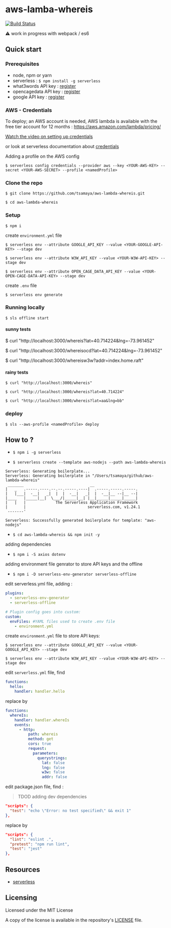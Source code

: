 # aws-lamba-whereis

[![Build Status](https://travis-ci.org/tsamaya/aws-lambda-whereis.svg?branch=master)](https://travis-ci.org/tsamaya/aws-lambda-whereis)

:warning: work in progress with webpack / es6

## Quick start

### Prerequisites

- node, npm or yarn
- serverless : `$ npm install -g serverless`
- what3words API key : [register](https://accounts.what3words.com/)
- opencagedata API key : [register](https://geocoder.opencagedata.com/users/sign_up)
- google API key : [register](https://developers.google.com/)

### AWS - Credentials
To deploy; an AWS account is needed, AWS lambda is available with the free tier account for 12 months : https://aws.amazon.com/lambda/pricing/

[Watch the video on setting up credentials](https://www.youtube.com/watch?v=KngM5bfpttA)

or look at serverless documentation about [credentials](https://serverless.com/framework/docs/providers/aws/guide/credentials/)

Adding a profile on the AWS config

    $ serverless config credentials --provider aws --key <YOUR-AWS-KEY> --secret <YOUR-AWS-SECRET> --profile <namedProfile>

### Clone the repo

	$ git clone https://github.com/tsamaya/aws-lambda-whereis.git

	$ cd aws-lambda-whereis

### Setup

	$ npm i

create `environment.yml` file

    $ serverless env --attribute GOOGLE_API_KEY --value <YOUR-GOOGLE-API-KEY> --stage dev

    $ serverless env --attribute W3W_API_KEY --value <YOUR-W3W-API-KEY> --stage dev

    $ serverless env --attribute OPEN_CAGE_DATA_API_KEY --value <YOUR-OPEN-CAGE-DATA-API-KEY> --stage dev

create `.env` file

    $ serverless env generate

### Running locally

    $ sls offline start

#### sunny tests

  $ curl "http://localhost:3000/whereis?lat=40.714224&lng=-73.961452"

  $ curl "http://localhost:3000/whereisocd?lat=40.714224&lng=-73.961452"

  $ curl "http://localhost:3000/whereisw3w?addr=index.home.raft"

#### rainy tests

    $ curl "http://localhost:3000/whereis"

    $ curl "http://localhost:3000/whereis?lat=40.714224"

    $ curl "http://localhost:3000/whereis?lat=aa&lng=bb"

### deploy

    $ sls --aws-profile <namedProfile> deploy

## How to ?

- `$ npm i -g serverless`

- `$ serverless create --template aws-nodejs --path aws-lambda-whereis`

```
Serverless: Generating boilerplate...
Serverless: Generating boilerplate in "/Users/tsamaya/github/aws-lambda-whereis"
 _______                             __
|   _   .-----.----.--.--.-----.----|  .-----.-----.-----.
|   |___|  -__|   _|  |  |  -__|   _|  |  -__|__ --|__ --|
|____   |_____|__|  \___/|_____|__| |__|_____|_____|_____|
|   |   |             The Serverless Application Framework
|       |                           serverless.com, v1.24.1
 -------'

Serverless: Successfully generated boilerplate for template: "aws-nodejs"
```

- `$ cd aws-lambda-whereis && npm init -y`

adding dependencies

- `$ npm i -S axios dotenv`

adding environment file genrator to store API keys and the offline

- `$ npm i -D serverless-env-generator serverless-offline`

edit serverless.yml file, adding :

```yaml
plugins:
  - serverless-env-generator
  - serverless-offline

# Plugin config goes into custom:
custom:
  envFiles: #YAML files used to create .env file
    - environment.yml
```

create `environment.yml` file to store API keys:

    $ serverless env --attribute GOOGLE_API_KEY --value <YOUR-GOOGLE_API_KEY> --stage dev

    $ serverless env --attribute W3W_API_KEY --value <YOUR-W3W-API-KEY> --stage dev

edit `serverless.yml` file, find

```yaml
functions:
  hello:
    handler: handler.hello
```

replace by

```yaml
functions:
  whereIs:
    handler: handler.whereIs
    events:
      - http:
          path: whereis
          method: get
          cors: true
          request:
            parameters:
              querystrings:
                lat: false
                lng: false
                w3w: false
                addr: false
```

edit package.json file, find :

> TDOD adding dev dependencies

```json
"scripts": {
  "test": "echo \"Error: no test specified\" && exit 1"
},
```

replace by

```json
"scripts": {
  "lint": "eslint .",
  "pretest": "npm run lint",
  "test": "jest"
},
```

## Resources

- [serverless](https://serverless.com)

## Licensing

Licensed under the MIT License

A copy of the license is available in the repository's [LICENSE](LICENSE.md) file.
